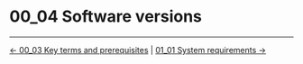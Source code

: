 # 00_04 Software versions

<!-- FooterStart -->
---
[← 00_03 Key terms and prerequisites](../00_03_prerequisites_key_terms/README.md) | [01_01 System requirements →](../../ch1_installing_jenkins/01_01_system_requirements/README.md)
<!-- FooterEnd -->
